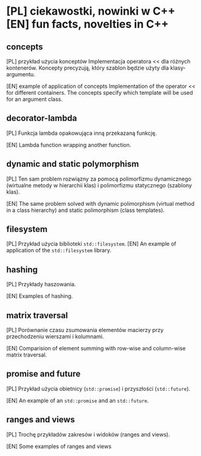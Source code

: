 # [PL] ciekawostki, nowinki w C++ [EN] fun facts, novelties in C++

concepts
--------
[PL] przykład użycia konceptów
     Implementacja operatora << dla różnych kontenerów. 
     Koncepty precyzują, który szablon będzie użyty dla klasy-argumentu.

[EN] example of application of concepts
     Implementation of the operator << for different containers.
     The concepts specify which template will be used for an argument class.

decorator-lambda
----------------
[PL] Funkcja lambda opakowująca inną przekazaną funkcję. 

[EN] Lambda function wrapping another function.


dynamic and static polymorphism 
-------------------------------
[PL] Ten sam problem rozwiązny za pomocą polimorfizmu dynamicznego (wirtualne metody w hierarchii klas) i polimorfizmu statycznego (szablony klas). 

[EN] The same problem solved with dynamic polimorphism (virtual method in a class hierarchy) and static polimorphism (class templates).

filesystem
----------

[PL] Przykład użycia biblioteki `std::filesystem`.
[EN] An example of application of the `std::filesystem` library.

hashing
-------
[PL] Przykłady haszowania.

[EN] Examples of hashing.


matrix traversal
----------------
[PL] Porównanie czasu zsumowania elementów macierzy przy przechodzeniu wierszami i kolumnami.  

[EN] Comparision of element summing with row-wise and column-wise matrix traversal.

promise and future
------------------
[PL] Przykład użycia obietnicy (`std::promise`) i przyszłości (`std::future`).

[EN] An example of an `std::promise` and an `std::future`.


ranges and views
----------------
[PL] Trochę przykładów zakresów i widoków (ranges and views). 

[EN] Some examples of ranges and views

